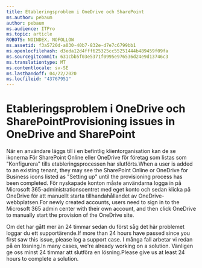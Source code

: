 ```yaml
---
title: Etableringsproblem i OneDrive och SharePoint
ms.author: pebaum
author: pebaum
ms.audience: ITPro
ms.topic: article
ROBOTS: NOINDEX, NOFOLLOW
ms.assetid: f3a5720d-a030-40b7-832e-d7e7c6799bb1
ms.openlocfilehash: d3eda12d4fff625325cc55251444b489459f09fa
ms.sourcegitcommit: 631cbb5f03e5371f0995e976536d24e9d13746c3
ms.translationtype: MT
ms.contentlocale: sv-SE
ms.lasthandoff: 04/22/2020
ms.locfileid: "43767951"
---
```

# <a name="provisioning-issues-in-onedrive-and-sharepoint"></a><span data-ttu-id="6351c-102">Etableringsproblem i OneDrive och SharePoint</span><span class="sxs-lookup"><span data-stu-id="6351c-102">Provisioning issues in OneDrive and SharePoint</span></span>

<span data-ttu-id="6351c-103">När en användare läggs till i en befintlig klientorganisation kan de se ikonerna För SharePoint Online eller OneDrive för företag som listas som "Konfigurera" tills etableringsprocessen har slutförts.</span><span class="sxs-lookup"><span data-stu-id="6351c-103">When a user is added to an existing tenant, they may see the SharePoint Online or OneDrive for Business icons listed as "Setting up" until the provisioning process has been completed.</span></span> <span data-ttu-id="6351c-104">För nyskapade konton måste användarna logga in på Microsoft 365-administrationscentret med eget konto och sedan klicka på OneDrive för att manuellt starta tillhandahållandet av OneDrive-webbplatsen.</span><span class="sxs-lookup"><span data-stu-id="6351c-104">For newly created accounts, users need to sign in to the Microsoft 365 admin center with their own account, and then click OneDrive to manually start the provision of the OneDrive site.</span></span>
  
<span data-ttu-id="6351c-105">Om det har gått mer än 24 timmar sedan du först såg det här problemet loggar du ett supportärende.</span><span class="sxs-lookup"><span data-stu-id="6351c-105">If more than 24 hours have passed since you first saw this issue, please log a support case.</span></span> <span data-ttu-id="6351c-106">I många fall arbetar vi redan på en lösning.</span><span class="sxs-lookup"><span data-stu-id="6351c-106">In many cases, we're already working on a solution.</span></span> <span data-ttu-id="6351c-107">Vänligen ge oss minst 24 timmar att slutföra en lösning.</span><span class="sxs-lookup"><span data-stu-id="6351c-107">Please give us at least 24 hours to complete a solution.</span></span>
  